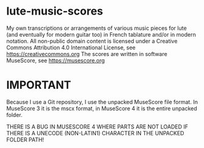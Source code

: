 # lute-music-scores
My own transcriptions or arrangements of various music pieces for lute (and eventually for modern guitar too) in French tablature and/or in modern notation.
All non-public domain content is licensed under a Creative Commons Attribution 4.0 International License, see https://creativecommons.org
The scores are written in software MuseScore, see https://musescore.org

# IMPORTANT
Because I use a Git repository, I use the unpacked MuseScore file format.
In MuseScore 3 it is the mscx format, in MuseScore 4 it is the entire unpacked folder.

THERE IS A BUG IN MUSESCORE 4 WHERE PARTS ARE NOT LOADED IF THERE IS A UNECODE (NON-LATIN1) CHARACTER IN THE UNPACKED FOLDER PATH!
